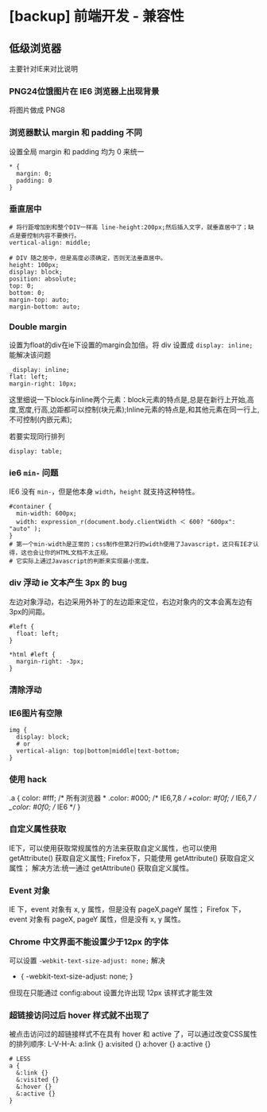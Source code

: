 <!-- title: 前端开发 - 兼容性 -->
<!-- author: <David Jones qowera@qq.com> -->
<!-- date: 2015-05-15 08:50:16 -->
<!-- category: 前端 -->
<!-- tag: 基础知识 -->

# [backup] 前端开发 - 兼容性

## 低级浏览器

主要针对IE来对比说明

### PNG24位饿图片在 IE6 浏览器上出现背景

将图片做成 PNG8

### 浏览器默认 margin 和 padding 不同

设置全局 margin 和 padding 均为 0 来统一

```
* {
  margin: 0;
  padding: 0
}
```

### 垂直居中

```
# 将行距增加到和整个DIV一样高 line-height:200px;然后插入文字，就垂直居中了；缺点是要控制内容不要换行。
vertical-align: middle;

# DIV 随之居中，但是高度必须确定，否则无法垂直居中。
height: 100px;
display: block;
position: absolute;
top: 0;
bottom: 0;
margin-top: auto;
margin-bottom: auto;
```

### Double margin

设置为float的div在ie下设置的margin会加倍。将 div 设置成 `display: inline;` 能解决该问题

```
_display: inline;
flat: left;
margin-right: 10px;
```

这里细说一下block与inline两个元素：block元素的特点是,总是在新行上开始,高度,宽度,行高,边距都可以控制(块元素);Inline元素的特点是,和其他元素在同一行上,不可控制(内嵌元素);

若要实现同行排列

```
display: table;
```

### ie6 `min-` 问题

IE6 没有 `min-`，但是他本身 `width`，`height` 就支持这种特性。

```
#container {
  min-width: 600px;
  width: expression_r(document.body.clientWidth ＜ 600? "600px": "auto" );
}
# 第一个min-width是正常的；css制作但第2行的width使用了Javascript，这只有IE才认得，这也会让你的HTML文档不太正规。
# 它实际上通过Javascript的判断来实现最小宽度。
```

### div 浮动 ie 文本产生 3px 的 bug

左边对象浮动，右边采用外补丁的左边距来定位，右边对象内的文本会离左边有3px的间距。

```
#left {
  float: left;
}

*html #left {
  margin-right: -3px;
}
```

### 清除浮动

### IE6图片有空隙

```
img {
  display: block;
  # or
  vertical-align: top|bottom|middle|text-bottom;
}
```

### 使用 hack

.a {
  color: #fff; /* 所有浏览器 *
  .color: #000; /* IE6,7,8 */
  +color: #f0f; /* IE6,7 */
  _color: #0f0; /* IE6 */
}

### 自定义属性获取

IE下，可以使用获取常规属性的方法来获取自定义属性，也可以使用 getAttribute() 获取自定义属性;
Firefox下，只能使用 getAttribute() 获取自定义属性；
解决方法:统一通过 getAttribute() 获取自定义属性。

### Event 对象

IE 下，event 对象有 x, y 属性，但是没有 pageX,pageY 属性；
Firefox 下，event 对象有 pageX, pageY 属性，但是没有 x, y 属性。

### Chrome 中文界面不能设置少于12px 的字体

可以设置 `-webkit-text-size-adjust: none;` 解决

* {
  -webkit-text-size-adjust: none;
}

但现在只能通过 config:about 设置允许出现 12px 该样式才能生效

### 超链接访问过后 hover 样式就不出现了

被点击访问过的超链接样式不在具有 hover 和 active 了，可以通过改变CSS属性的排列顺序: L-V-H-A: a:link {} a:visited {} a:hover {} a:active {}

```
# LESS
a {
  &:link {}
  &:visited {}
  &:hover {}
  &:active {}
}
```
